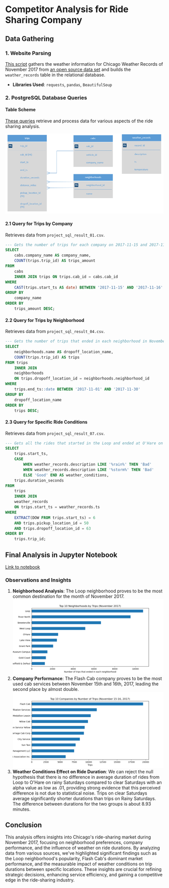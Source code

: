 
# Competitor Analysis for Ride Sharing Company

## Data Gathering

### 1. Website Parsing

[This script](/website_parser.py) gathers the weather information for Chicago Weather Records of November 2017 from [an open source data set](https://practicum-content.s3.us-west-1.amazonaws.com/data-analyst-eng/moved_chicago_weather_2017.html) and builds the `weather_records` table in the relational database.

- **Libraries Used**: `requests`, `pandas`, `BeautifulSoup`

### 2. PostgreSQL Database Queries

#### Table Scheme

[These queries](/SQL_queries/) retrieve and process data for various aspects of the ride sharing analysis.

![Table Scheme](/images/table_scheme.png)

#### 2.1 Query for Trips by Company

Retrieves data from `project_sql_result_01.csv`.

```sql
--- Gets the number of trips for each company on 2017-11-15 and 2017-11-16
SELECT 
    cabs.company_name AS company_name,
    COUNT(trips.trip_id) AS trips_amount
FROM 
    cabs
    INNER JOIN trips ON trips.cab_id = cabs.cab_id
WHERE
    CAST(trips.start_ts AS date) BETWEEN '2017-11-15' AND '2017-11-16'
GROUP BY 
    company_name
ORDER BY 
    trips_amount DESC;
```

#### 2.2 Query for Trips by Neighborhood

Retrieves data from `project_sql_result_04.csv`.

```sql
--- Gets the number of trips that ended in each neighborhood in November 2017, sorted in descending order
SELECT 
    neighborhoods.name AS dropoff_location_name,
    COUNT(trips.trip_id) AS trips
FROM trips 
    INNER JOIN
    neighborhoods 
    ON trips.dropoff_location_id = neighborhoods.neighborhood_id
WHERE 
    trips.end_ts::date BETWEEN '2017-11-01' AND '2017-11-30'
GROUP BY 
    dropoff_location_name
ORDER BY 
    trips DESC;
```

#### 2.3 Query for Specific Ride Conditions

Retrieves data from `project_sql_result_07.csv`.

```sql
--- Gets all the rides that started in the Loop and ended at O'Hare on a Saturday, and the weather conditions for each ride.
SELECT 
    trips.start_ts,
    CASE 
        WHEN weather_records.description LIKE '%rain%' THEN 'Bad'
        WHEN weather_records.description LIKE '%storm%' THEN 'Bad'
        ELSE 'Good' END AS weather_conditions,
    trips.duration_seconds
FROM 
    trips 
    INNER JOIN 
    weather_records
    ON trips.start_ts = weather_records.ts
WHERE 
    EXTRACT(DOW FROM trips.start_ts) = 6
    AND trips.pickup_location_id = 50
    AND trips.dropoff_location_id = 63
ORDER BY 
    trips.trip_id;
```

## Final Analysis in Jupyter Notebook

[Link to notebook](/EDA.ipynb)

### Observations and Insights

1. **Neighborhood Analysis**: The Loop neighborhood proves to be the most common destination for the month of November 2017. ![Top Ten Neighborhoods](/images/top_10_neighborhoods.png)
2. **Company Performance**: The Flash Cab company proves to be the most used cab services between November 15th and 16th, 2017, leading the second place by almost double. ![Top Ten Companies](/images/top_10_companies.png)
3. **Weather Conditions Effect on Ride Duration**: We can reject the null hypothesis that there is no difference in average duration of rides from Loop to O'Hare on rainy Saturdays compared to clear Saturdays with an alpha value as low as .01, providing strong evidence that this perceived difference is not due to statistical noise. Trips on clear Saturdays average significantly shorter durations than trips on Rainy Saturdays. The difference between durations for the two groups is about 8.93 minutes.

## Conclusion

This analysis offers  insights into Chicago's ride-sharing market during November 2017, focusing on neighborhood preferences, company performance, and the influence of weather on ride durations. By analyzing data from various sources, we've highlighted significant findings such as the Loop neighborhood's popularity, Flash Cab's dominant market performance, and the measurable impact of weather conditions on trip durations between specific locations. These insights are crucial for refining strategic decisions, enhancing service efficiency, and gaining a competitive edge in the ride-sharing industry.
